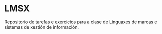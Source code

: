 # LMSX

Repositorio de tarefas e exercicios para a clase de Linguaxes de marcas e sistemas de xestión de información.
